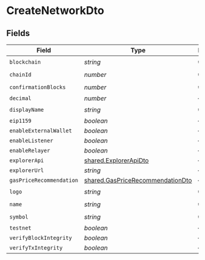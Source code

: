 # CreateNetworkDto


## Fields

| Field                                                                                | Type                                                                                 | Required                                                                             | Description                                                                          |
| ------------------------------------------------------------------------------------ | ------------------------------------------------------------------------------------ | ------------------------------------------------------------------------------------ | ------------------------------------------------------------------------------------ |
| `blockchain`                                                                         | *string*                                                                             | :heavy_check_mark:                                                                   | N/A                                                                                  |
| `chainId`                                                                            | *number*                                                                             | :heavy_check_mark:                                                                   | N/A                                                                                  |
| `confirmationBlocks`                                                                 | *number*                                                                             | :heavy_check_mark:                                                                   | N/A                                                                                  |
| `decimal`                                                                            | *number*                                                                             | :heavy_minus_sign:                                                                   | N/A                                                                                  |
| `displayName`                                                                        | *string*                                                                             | :heavy_check_mark:                                                                   | N/A                                                                                  |
| `eip1159`                                                                            | *boolean*                                                                            | :heavy_minus_sign:                                                                   | N/A                                                                                  |
| `enableExternalWallet`                                                               | *boolean*                                                                            | :heavy_minus_sign:                                                                   | N/A                                                                                  |
| `enableListener`                                                                     | *boolean*                                                                            | :heavy_minus_sign:                                                                   | N/A                                                                                  |
| `enableRelayer`                                                                      | *boolean*                                                                            | :heavy_minus_sign:                                                                   | N/A                                                                                  |
| `explorerApi`                                                                        | [shared.ExplorerApiDto](../../models/shared/explorerapidto.md)                       | :heavy_minus_sign:                                                                   | N/A                                                                                  |
| `explorerUrl`                                                                        | *string*                                                                             | :heavy_minus_sign:                                                                   | N/A                                                                                  |
| `gasPriceRecommendation`                                                             | [shared.GasPriceRecommendationDto](../../models/shared/gaspricerecommendationdto.md) | :heavy_minus_sign:                                                                   | N/A                                                                                  |
| `logo`                                                                               | *string*                                                                             | :heavy_check_mark:                                                                   | N/A                                                                                  |
| `name`                                                                               | *string*                                                                             | :heavy_check_mark:                                                                   | N/A                                                                                  |
| `symbol`                                                                             | *string*                                                                             | :heavy_check_mark:                                                                   | N/A                                                                                  |
| `testnet`                                                                            | *boolean*                                                                            | :heavy_minus_sign:                                                                   | N/A                                                                                  |
| `verifyBlockIntegrity`                                                               | *boolean*                                                                            | :heavy_minus_sign:                                                                   | N/A                                                                                  |
| `verifyTxIntegrity`                                                                  | *boolean*                                                                            | :heavy_minus_sign:                                                                   | N/A                                                                                  |